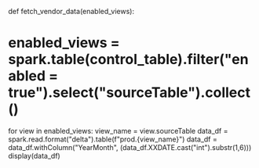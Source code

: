 def fetch_vendor_data(enabled_views): 
  # enabled_views = spark.table(control_table).filter("enabled = true").select("sourceTable").collect()
  for view in enabled_views:
    view_name = view.sourceTable
  data_df = spark.read.format("delta").table(f"prod.{view_name}")
  data_df = data_df.withColumn("YearMonth", (data_df.XXDATE.cast("int").substr(1,6)))
  display(data_df)
